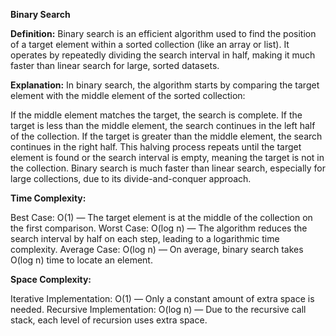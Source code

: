 **Binary Search**

**Definition:**
Binary search is an efficient algorithm used to find the position of a target element within a sorted collection (like an array or list). 
It operates by repeatedly dividing the search interval in half, making it much faster than linear search for large, sorted datasets.

**Explanation:**
In binary search, the algorithm starts by comparing the target element with the middle element of the sorted collection:

If the middle element matches the target, the search is complete.
If the target is less than the middle element, the search continues in the left half of the collection.
If the target is greater than the middle element, the search continues in the right half.
This halving process repeats until the target element is found or the search interval is empty, meaning the target is not in the collection. Binary search is much faster than linear search, especially for large collections, due to its divide-and-conquer approach.

**Time Complexity:**

Best Case: O(1) — The target element is at the middle of the collection on the first comparison.
Worst Case: O(log n) — The algorithm reduces the search interval by half on each step, leading to a logarithmic time complexity.
Average Case: O(log n) — On average, binary search takes O(log n) time to locate an element.

**Space Complexity:**

Iterative Implementation: O(1) — Only a constant amount of extra space is needed.
Recursive Implementation: O(log n) — Due to the recursive call stack, each level of recursion uses extra space.
